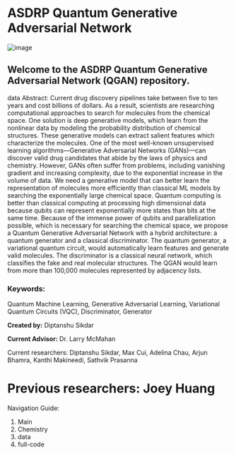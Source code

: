 # ASDRP Quantum Generative Adversarial Network

![image](https://user-images.githubusercontent.com/69136009/136667976-293df844-9489-45c4-ad11-dee2fde80661.png)

## Welcome to the ASDRP Quantum Generative Adversarial Network (QGAN) repository. 

data
Abstract: 
    Current drug discovery pipelines take between five to ten years and cost billions of dollars. As a result, scientists are researching computational approaches to search for molecules from the chemical space. One solution is deep generative models, which learn from the nonlinear data by modeling the probability distribution of chemical structures. These generative models can extract salient features which characterize the molecules. One of the most well-known unsupervised learning algorithms––Generative Adversarial Networks (GANs)––can discover valid drug candidates that abide by the laws of physics and chemistry. However, GANs often suffer from problems, including vanishing gradient and increasing complexity, due to the exponential increase in the volume of data. 
    We need a generative model that can better learn the representation of molecules more efficiently than classical ML models by searching the exponentially large chemical space. Quantum computing is better than classical computing at processing high dimensional data because qubits can represent exponentially more states than bits at the same time. Because of the immense power of qubits and parallelization possible, which is necessary for searching the chemical space, we propose a Quantum Generative Adversarial Network with a hybrid architecture: a quantum generator and a classical discriminator. The quantum generator, a variational quantum circuit, would automatically learn features and generate valid molecules. The discriminator is a classical neural network, which classifies the fake and real molecular structures. The QGAN would learn from more than 100,000 molecules represented by adjacency lists.


### Keywords:
Quantum Machine Learning, Generative Adversarial Learning, Variational Quantum Circuits (VQC), Discriminator, Generator

**Created by:** Diptanshu Sikdar

**Current Advisor:** Dr. Larry McMahan


Current researchers: Diptanshu Sikdar, Max Cui, Adelina Chau, Arjun Bhamra, Kanthi Makineedi, Sathvik Prasanna

Previous researchers: Joey Huang
=======

Navigation Guide:
1. Main 
2. Chemistry <branch>
3. data <branch>
4. full-code <branch>
